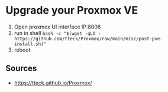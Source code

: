 # Upgrade your Proxmox VE

1) Open proxmox UI interface IP:8006
2) run in shell 
`bash -c "$(wget -qLO - https://github.com/tteck/Proxmox/raw/main/misc/post-pve-install.sh)"`
3) reboot

## Sources
 - https://tteck.github.io/Proxmox/